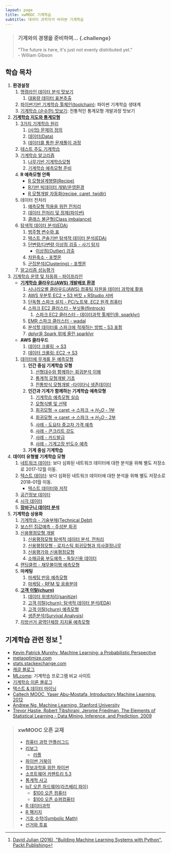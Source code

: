 ```yaml
---
layout: page
title: xwMOOC 기계학습
subtitle: 데이터 과학자가 바라본 기계학습
---
```



> ### 기계와의 경쟁을 준비하며... {.challenge}
> "The future is here, it's just not evenly distributed yet."  
>                                                           - William Gibson


## 학습 목차

1. **환경설정**
    1. [명령라인 데이터 분석 맛보기](00-toolchain-cmd.html)    
        1. [대용량 데이터 표본추출](ml-random-sampling.html)    
    1. [파이썬기반 기계학습 툴체인(toolchain)](00-toolchain.html): 파이썬 기계학습 생태계
    1. [기계학습 (순수한) 맛보기](ml-taste-with-r.html): 전통적인 통계모형 개발과정 맛보기     
1. **[기계학습 지도와 통계모형](ml-map.html)**
    1. [3가지 기계학습 원리](ml-three-principles.html)
        1. [(사업) 문제의 정의](01-problem.html)
        1. [데이터(Data)](02-data.html)
        1. [데이터를 통한 문제풀이 과정](03-process.html)
    1. [테스트 주도 기계학습](31-ml-tdd.html)
    1. [기계학습 알고리즘](04-algorithm.html)
        1. [나무기반 기계학습모형](ml-tree-model.html)
        1. [기계학습 예측모형 준비](ml-predictive-modeling-basic.html)        
    1. **R 예측모형 안쪽**
        - [R 모형설계행렬(Recipe)](ml-r-design-matrix.html)
        - [R기반 빅데이터 개발/운영환경](ml-r-bigdata-workflow.html)
        - [R 모형개발 자동화(recipe, caret, twidlr)](ml-r-pipeline.html)
    1. 데이터 전처리
        1. [예측모형 적용을 위한 전처리](ml-preprocessing.html)
        1. [데이터 전처리 및 정제(파이썬)](14-ml-data-munging.html)
        1. [클래스 불균형(Class imbalance)](ml-class-imbalance.html)
    1. [탐색적 데이터 분석(EDA)](ml-eda.html)
        1. [범주형 변수와 표](ml-categorical-var-table.html)
        1. [텍스트 콘솔기반 탐색적 데이터 분석(EDA)](ml-text-console.html)
        1. [단변량/다변량 이상점 검출 - 사기 탐지](ml-detect-outliers-mahalanobis.html)
            * [이상점(Outlier) 검출](ml-detect-outliers.html)
        1. [차원축소 - 포켓몬](ml-pokemon-unsupervised.html)
        1. [군집분석(Clustering) - 포켓몬](ml-pokemon-clustering-pipeline.html)
    1. [알고리즘 성능평가](ml-assessment.html)
1. [기계학습 운영 및 자동화 - 파이프라인](ml-production.html)
    - **[기계학습 클라우드(AWS) 개발배포 환경](ml-aws-spark.html)**
        1. [시나리오별 클라우드(AWS) 컴퓨팅 자원을 데이터 과학에 활용](ml-aws-from-pc.html)
        1. [AWS 우분투 EC2 + S3 버킷 + RStudio 서버](ds-aws-rstudio-server.html)
        1. [단독형 스파크 설치 - PC/노트북, EC2 원격 컴퓨터](ds-sparklyr.html) 
        1. [스파크 EC2 클러스터 - 부싯돌(flintrock)](ml-aws-ec2-flintrock.html)
            1. [스파크 EC2 클러스터 - 데이터과학 툴체인(R, sparklyr)](ml-aws-ec2-flintrock-sparklyr.html)
        1. [EMR 스파크 클러스터 - wadal](ml-emr-wadal.html)
        1. [분석할 데이터를 스파크에 적재하는 방법 - S3 포함](ml-ec2-s3.html)
        1. [dplyr을 Spark 위에 올린 sparklyr](ml-sparklyr.html)
    - **AWS 클라우드**
        1. [데이터 크롤링 &rarr; S3](ml-crawling-s3.html)
        1. [데이터 크롤링: EC2 &rarr; S3](ml-crawling-ec2-s3.html)
    1. [데이터에 무게를 둔 예측모형](ml-modeling.html)
        1. **인간 중심 기계학습 모형**
            1. [선형대수와 함께하는 회귀분석 이해](ml-linear-algebra-reg.html)    
            1. [통계적 모형개발 기초](ml-modeling-basic.html)            
            1. [전통방식 모형개발 -타이타닉 생존데이터](ml-modeling-titanic.html)  
        1. **인간과 기계가 함께하는 기계학습 예측모형**  
            1. [기계학습 예측모형 실습](ml-predictive-modeling.html)
            1. [모형식별 및 선택](ml-model-selection.html)
            1. [회귀모형 &rarr; caret &rarr; 스파크 &rarr; $H_2 O$ - 1부](ml-from-reg-to-h2o.html)
            1. [회귀모형 &rarr; caret &rarr; 스파크 &rarr; $H_2 O$ - 2부](ml-from-reg-to-h2o-part-2.html)
            1. [사례 - 도요타 중고차 가격 예측](ml-pm-continuous.html)
            1. [사례 - 콘크리트 강도](ml-pm-continuous-concrete.html)
            1. [사례 - 카드발급](ml-credit-greene.html)
            1. [사례 - 기계고장 빈도수 예측](ml-machine-failures.html)            
        1. **기계 중심 기계학습**
1. **데이터 유형별 기계학습 모형**
    1. [네트워크 데이터](https://statkclee.github.io/network/): 보다 심화된 네트워크 데이터에 대한 분석을 위해 별도 저장소로 2017-12월 이동.
    1. [텍스트 데이터](https://statkclee.github.io/text/): 보다 심화된 네트워크 데이터에 대한 분석을 위해 별도 저장소로 2018-01월 이동.
        - [텍스트 데이터와 저작](https://statkclee.github.io/ds-authoring/)
    1. [공간정보 데이터](https://statkclee.github.io/spatial/)
    1. [시각 데이터](https://statkclee.github.io/trilobite/)
    1. **[장바구니 데이터 분석](ml-market-basket.html)** 
1. **기계학습 상용화**
    1. [기계학습 - 기술부채(Technical Debt)](ml-technical-debt.html)
    1. [보스턴 집값예측 - 주성분 회귀](ml-pm-boston.html)  
    1. [신용평점모형 개발](ml-credit-scoring-overview.html)
        1. [신용평점모형 탐색적 데이터 분석, 전처리](ml-credit-scoring-eda.html)
        1. [신용평점모형 - 로지스틱 회귀모형과 의사결정나무](ml-credit-scoring-model.html)
        1. [신용평가와 신용평점모형](ml-credit-scoring-business.html)
        1. [소매금융 부도예측 - 독일신용 데이터](ml-credit-scoring.html)
    1. [랜딩클럽 - 채무불이행 예측모형](ml-css-lendingclub.html)
    1. **마케팅**
        1. [마케팅 반응 예측모형](ml-pm-discrete.html)      
        1. [마케팅 - RFM 및 응용분야](ml-pm-applications.html)
    1. **[고객 이탈(churn)](ml-churn.html)**
        1. [데이터 위생처리(sanitize)](ml-pm-churn-sanitize.html)
        1. [고객 이탈(churn): 탐색적 데이터 분석(EDA)](ml-pm-churn-eda.html)
        1. [고객 이탈(churn) 예측모형](ml-pm-churn.html)
        1. [생존분석(Survival Analysis)](ml-pm-survival.html)
    1. [지방선거 광역단체장 지지율 예측모형](ml-local-election.html)


## 기계학습 관련 정보 [^David-Julian-2016]

* [Kevin Patrick Murphy, Machine Learning: a Probabilistic Perspective](www.cs.ubc.ca/~murphyk/MLbook)
* [metaoptimize.com](http://metaoptimize.com/qa)
* [stats.stackexchange.com](http://stats.stackexchange.com/)
* [캐글 블로그](http://blog.kaggle.com/)
* [MLcomp](http://mlcomp.org/): 기계학습 프로그램 비교 사이트
* [기계학습 이론 블로그](http://hunch.net)
* [텍스트 & 데이터 마이닝](http://textanddatamining.blogspot.kr/)
* [Caltech MOOC, Yaser Abu-Mostafa, Introductory Machine Learning, 2012](https://work.caltech.edu/telecourse.html)
* [Andrew Ng, Machine Learning, Stanford University](https://www.coursera.org/learn/machine-learning/)
* [Trevor Hastie, Robert Tibshirani, Jerome Friedman, The Elements of Statistical Learning - Data Mining, Inference, and Prediction, 2009](http://statweb.stanford.edu/~tibs/ElemStatLearn/)

> ### xwMOOC 오픈 교재
> 
> - [컴퓨터 과학 언플러그드](http://unplugged.xwmooc.org)  
> - [리보그](http://reeborg.xwmooc.org)  
>      - [러플](http://rur-ple.xwmooc.org)  
> - [파이썬 거북이](http://swcarpentry.github.io/python-novice-turtles/index-kr.html)  
> - [정보과학을 위한 파이썬](http://python.xwmooc.org)  
> - [소프트웨어 카펜트리 5.3](http://swcarpentry.xwmooc.org)
> - [통계적 사고](http://think-stat.xwmooc.org/)
> - [IoT 오픈 하드웨어(라즈베리 파이)](http://raspberry-pi.xwmooc.org/)
>     - [$100 오픈 컴퓨터](http://computer.xwmooc.org/)   
>     - [$100 오픈 슈퍼컴퓨터](http://computers.xwmooc.org/)
> - [R 데이터과학](http://data-science.xwmooc.org/)
> - [R 팩키지](http://r-pkgs.xwmooc.org/)
> - [기호 수학(Symbolic Math)](http://sympy.xwmooc.org/)
> - [선거와 투표](http://politics.xwmooc.org/)

[^David-Julian-2016]: [David Julian (2016), "Building Machine Learning Systems with Python", Packt Publishing](https://www.packtpub.com/big-data-and-business-intelligence/building-machine-learning-systems-python)